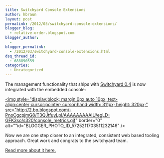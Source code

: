 ```yaml
---
title: Switchyard Console Extensions
author: hbraun
layout: post
permalink: /2012/03/switchyard-console-extensions/
blogger_blog:
  - relative-order.blogspot.com
blogger_author:
  - 
blogger_permalink:
  - /2012/03/switchyard-console-extensions.html
dsq_thread_id:
  - 688890559
categories:
  - Uncategorized
---
```

The management functionality that ships with [Switchyard 0.4][1] is now integrated with the embedded console:

<a onblur="try {parent.deselectBloggerImageGracefully();} catch(e) {}" href="http://2.bp.blogspot.com/-PnoCgcpjmG8/T3QJtfuyLpI/AAAAAAAAAIU/egLD-GFK3so/s1600/console_metrics.gif"><img style="display:block; margin:0px auto 10px; text-align:center;cursor:pointer; cursor:hand;width: 311px; height: 320px;" src="http://2.bp.blogspot.com/-PnoCgcpjmG8/T3QJtfuyLpI/AAAAAAAAAIU/egLD-GFK3so/s320/console_metrics.gif" border="0" alt=""id="BLOGGER_PHOTO_ID_5725211703511232146" /></a>

Now we are one step closer to an integrated, consistent web based tooling approach. Great work and congrats to the switchyard team.

[Read more about it here.][2]

 [1]: https://community.jboss.org/wiki/ReleaseOverview-04
 [2]: https://docs.jboss.org/author/display/SWITCHYARD/Management+Console